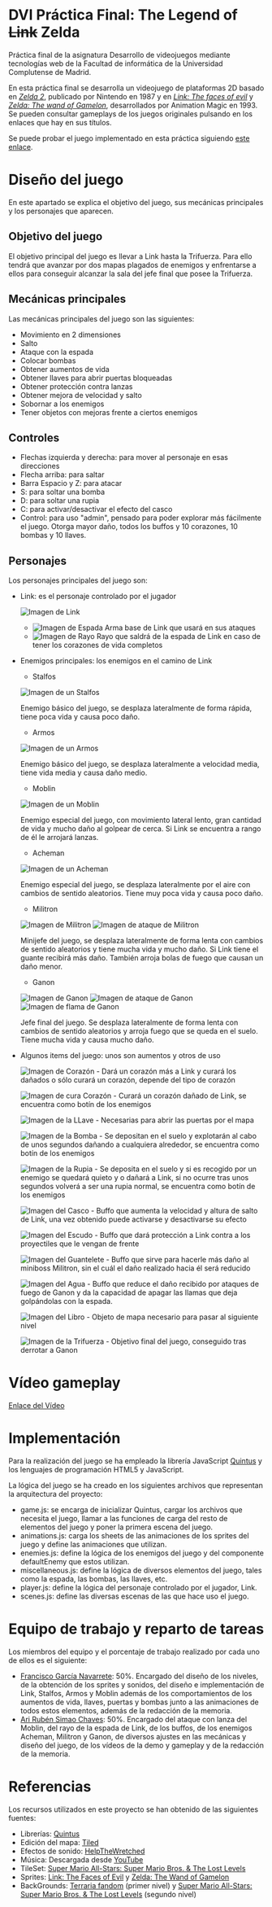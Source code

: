 # DVI Práctica Final: The Legend of ~~Link~~ Zelda
Práctica final de la asignatura Desarrollo de videojuegos mediante tecnologías web de la Facultad de informática de la Universidad Complutense de Madrid.

En esta práctica final se desarrolla un videojuego de plataformas 2D basado en [_Zelda 2_](https://www.youtube.com/watch?v=5Yf7zGjbfFQ&), publicado por Nintendo en 1987 y en [_Link: The faces of evil_](https://www.youtube.com/watch?v=gqUVVbObaEM&) y [_Zelda: The wand of Gamelon_](https://www.youtube.com/watch?v=GoO2HfYTZsI), desarrollados por  Animation Magic en 1993. Se pueden consultar gameplays de los juegos originales pulsando en los enlaces que hay en sus títulos.

Se puede probar el juego implementado en esta práctica siguiendo [este enlace](https://francg07.github.io/DVI-PracticaFinal/).

# Diseño del juego
En este apartado se explica el objetivo del juego, sus mecánicas principales y los personajes que aparecen.

## Objetivo del juego
El objetivo principal del juego es llevar a Link hasta la Trifuerza. Para ello tendrá que avanzar por dos mapas plagados de enemigos y enfrentarse a ellos para conseguir alcanzar la sala del jefe final que posee la Trifuerza.

## Mecánicas principales
Las mecánicas principales del juego son las siguientes:
- Movimiento en 2 dimensiones
- Salto
- Ataque con la espada
- Colocar bombas
- Obtener aumentos de vida
- Obtener llaves para abrir puertas bloqueadas
- Obtener protección contra lanzas
- Obtener mejora de velocidad y salto
- Sobornar a los enemigos
- Tener objetos con mejoras frente a ciertos enemigos

## Controles
- Flechas izquierda y derecha: para mover al personaje en esas direcciones
- Flecha arriba: para saltar
- Barra Espacio y Z: para atacar
- S: para soltar una bomba
- D: para soltar una rupia
- C: para activar/desactivar el efecto del casco
- Control: para uso "admin", pensado para poder explorar más fácilmente el juego. Otorga mayor daño, todos los buffos y 10 corazones, 10 bombas y 10 llaves.

## Personajes
Los personajes principales del juego son:
- Link: es el personaje controlado por el jugador

  ![Imagen de Link](https://github.com/FrancG07/DVI-PracticaFinal/blob/main/images/readme-images/Link.png)
  
  - ![Imagen de Espada](https://github.com/FrancG07/DVI-PracticaFinal/blob/main/images/readme-images/sword.png) Arma base de Link que usará en sus ataques
  - ![Imagen de Rayo](https://github.com/FrancG07/DVI-PracticaFinal/blob/main/images/readme-images/ray.png) Rayo que saldrá de la espada de Link en caso de tener los corazones de vida completos
  
- Enemigos principales: los enemigos en el camino de Link
  - Stalfos
  
  ![Imagen de un Stalfos](https://github.com/FrancG07/DVI-PracticaFinal/blob/main/images/readme-images/stalfos.png)
  
  Enemigo básico del juego, se desplaza lateralmente de forma rápida, tiene poca vida y causa poco daño.
  
  - Armos

  ![Imagen de un Armos](https://github.com/FrancG07/DVI-PracticaFinal/blob/main/images/readme-images/armos.png)
  
  Enemigo básico del juego, se desplaza lateralmente a velocidad media, tiene vida media y causa daño medio.
  
  - Moblin 

  ![Imagen de un Moblin](https://github.com/FrancG07/DVI-PracticaFinal/blob/main/images/readme-images/moblin.png)
  
  Enemigo especial del juego, con movimiento lateral lento, gran cantidad de vida y mucho daño al golpear de cerca. Si Link se encuentra a rango de él le arrojará lanzas.
  
  - Acheman
  
  ![Imagen de un Acheman](https://github.com/FrancG07/DVI-PracticaFinal/blob/main/images/readme-images/acheman.png)
  
  Enemigo especial del juego, se desplaza lateralmente por el aire con cambios de sentido aleatorios. Tiene muy poca vida y causa poco daño.
  
  - Militron 
  
  ![Imagen de Militron](https://github.com/FrancG07/DVI-PracticaFinal/blob/main/images/readme-images/militron.png)
  ![Imagen de ataque de Militron](https://github.com/FrancG07/DVI-PracticaFinal/blob/main/images/readme-images/militronFire.png)
  
  Minijefe del juego, se desplaza lateralmente de forma lenta con cambios de sentido aleatorios y tiene mucha vida y mucho daño. Si Link tiene el guante recibirá más daño. También arroja bolas de fuego que causan un daño menor.
  
  - Ganon
  
  ![Imagen de Ganon](https://github.com/FrancG07/DVI-PracticaFinal/blob/main/images/readme-images/ganon.png)
  ![Imagen de ataque de Ganon](https://github.com/FrancG07/DVI-PracticaFinal/blob/main/images/readme-images/ganonFire.png)
  ![Imagen de flama de Ganon](https://github.com/FrancG07/DVI-PracticaFinal/blob/main/images/readme-images/flame.png)
  
  Jefe final del juego. Se desplaza lateralmente de forma lenta con cambios de sentido aleatorios y arroja fuego que se queda en el suelo. Tiene mucha vida y causa mucho daño.
  
- Algunos items del juego: unos son aumentos y otros de uso

  ![Imagen de Corazón](https://github.com/FrancG07/DVI-PracticaFinal/blob/main/images/readme-images/heartContainer.png) - Dará un corazón más a Link y curará los dañados o sólo curará un corazón, depende del tipo de corazón
  
  ![Imagen de cura Corazón](https://github.com/FrancG07/DVI-PracticaFinal/blob/main/images/readme-images/heart.png) - Curará un corazón dañado de Link, se encuentra como botín de los enemigos
  
  ![Imagen de la LLave](https://github.com/FrancG07/DVI-PracticaFinal/blob/main/images/readme-images/key.png) - Necesarias para abrir las puertas por el mapa
  
  ![Imagen de la Bomba](https://github.com/FrancG07/DVI-PracticaFinal/blob/main/images/readme-images/bomb.png) - Se depositan en el suelo y explotarán al cabo de unos segundos dañando a cualquiera alrededor, se encuentra como botín de los enemigos
  
  ![Imagen de la Rupia](https://github.com/FrancG07/DVI-PracticaFinal/blob/main/images/readme-images/ruby.png) - Se deposita en el suelo y si es recogido por un enemigo se quedará quieto y o dañará a Link, si no ocurre tras unos segundos volverá a ser una rupia normal, se encuentra como botín de los enemigos
  
  ![Imagen del Casco](https://github.com/FrancG07/DVI-PracticaFinal/blob/main/images/readme-images/helmet.png) - Buffo que aumenta la velocidad y altura de salto de Link, una vez obtenido puede activarse y desactivarse su efecto
  
  ![Imagen del Escudo](https://github.com/FrancG07/DVI-PracticaFinal/blob/main/images/readme-images/shield.png) - Buffo que dará protección a Link contra a los proyectiles que le vengan de frente
  
  ![Imagen del Guantelete](https://github.com/FrancG07/DVI-PracticaFinal/blob/main/images/readme-images/gauntlet.png) - Buffo que sirve para hacerle más daño al miniboss Militron, sin el cuál el daño realizado hacia él será reducido
  
  ![Imagen del Agua](https://github.com/FrancG07/DVI-PracticaFinal/blob/main/images/readme-images/water.png) - Buffo que reduce el daño recibido por ataques de fuego de Ganon y da la capacidad de apagar las llamas que deja golpándolas con la espada.
  
  ![Imagen del Libro](https://github.com/FrancG07/DVI-PracticaFinal/blob/main/images/readme-images/libro.png) - Objeto de mapa necesario para pasar al siguiente nivel
  
  ![Imagen de la Trifuerza](https://github.com/FrancG07/DVI-PracticaFinal/blob/main/images/readme-images/triforce.png) - Objetivo final del juego, conseguido tras derrotar a Ganon
  
# Vídeo gameplay
[Enlace del Vídeo](https://youtu.be/X1Duo10ToR4)
# Implementación
Para la realización del juego se ha empleado la librería JavaScript [Quintus](http://www.html5quintus.com/) y los lenguajes de programación HTML5 y JavaScript.

La lógica del juego se ha creado en los siguientes archivos que representan la arquitectura del proyecto:
- game.js: se encarga de inicializar Quintus, cargar los archivos que necesita el juego, llamar a las funciones de carga del resto de elementos del juego y poner la primera escena del juego.
- animations.js: carga los sheets de las animaciones de los sprites del juego y define las animaciones que utilizan.
- enemies.js: define la lógica de los enemigos del juego y del componente defaultEnemy que estos utilizan.
- miscellaneous.js: define la lógica de diversos elementos del juego, tales como la espada, las bombas, las llaves, etc.
- player.js: define la lógica del personaje controlado por el jugador, Link.
- scenes.js: define las diversas escenas de las que hace uso el juego.
# Equipo de trabajo y reparto de tareas
Los miembros del equipo y el porcentaje de trabajo realizado por cada uno de ellos es el siguiente:
-  [Francisco García Navarrete](https://github.com/FrancG07): 50%. Encargado del diseño de los niveles, de la obtención de los sprites y sonidos, del diseño e implementación de Link, Stalfos, Armos y Moblin además de los comportamientos de los aumentos de vida, llaves, puertas y bombas junto a las animaciones de todos estos elementos, además de la redacción de la memoria.
-  [Ari Rubén Simao Chaves](https://github.com/Ruben-SC): 50%. Encargado del ataque con lanza del Moblin, del rayo de la espada de Link, de los buffos, de los enemigos Acheman, Militron y Ganon, de diversos ajustes en las mecánicas y diseño del juego, de los vídeos de la demo y gameplay y de la redacción de la memoria.

# Referencias
Los recursos utilizados en este proyecto se han obtenido de las siguientes fuentes:
- Librerías: [Quintus](http://www.html5quintus.com/)
- Edición del mapa: [Tiled](https://www.mapeditor.org/)
- Efectos de sonido: [HelpTheWretched](http://noproblo.dayjo.org/ZeldaSounds/)
- Música: Descargada desde [YouTube](https://www.youtube.com/)
- TileSet: [Super Mario All-Stars: Super Mario Bros. & The Lost Levels](https://www.spriters-resource.com/snes/smassmb1/sheet/6211/)
- Sprites: [Link: The Faces of Evil](https://www.spriters-resource.com/cd_i/linkthefacesofevil/) y [Zelda: The Wand of Gamelon](https://www.spriters-resource.com/cd_i/zeldathewandofgamelon/)
- BackGrounds: [Terraria fandom](https://terraria.fandom.com/wiki/Biome_backgrounds) (primer nivel) y [Super Mario All-Stars: Super Mario Bros. & The Lost Levels](https://www.spriters-resource.com/fullview/135316/) (segundo nivel)
